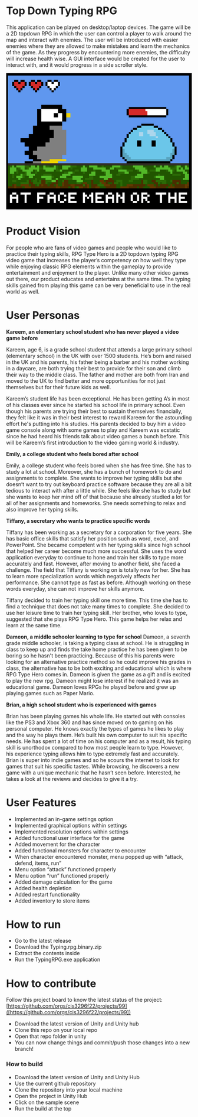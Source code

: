 # Top Down Typing RPG
This application can be played on desktop/laptop devices. The game will be a 2D topdown RPG in which the user can control a player to walk around the map and interact with enemies. The user will be introduced with easier enemies where they are allowed to make mistakes and learn the mechanics of the game. As they progress by encountering more enemies, the difficulty will increase health wise. A GUI interface would be created for the user to interact with, and it would progress in a side scroller style.

![This is a screenshot.](TypingGame.png)

# Product Vision
For people who are fans of video games and people who would like to practice their typing skills, RPG Type Hero is a 2D topdown typing RPG video game that increases the player’s competency on how well they type while enjoying classic RPG elements within the gameplay to provide entertainment and enjoyment to the player. Unlike many other video games out there, our product educates and entertains at the same time. The typing skills gained from playing this game can be very beneficial to use in the real world as well.

# User Personas

**Kareem, an elementary school student who has never played a video game before**

Kareem, age 6, is a grade school student that attends a large primary school (elementary school) in the UK with over 1500 students. He’s born and raised in the UK and his parents, his father being a barber and his mother working in a daycare, are both trying their best to provide for their son and climb their way to the middle class. The father and mother are both from Iran and moved to the UK to find better and more opportunities for not just themselves but for their future kids as well.

Kareem’s student life has been exceptional. He has been getting A’s in most of his classes ever since he started his school life in primary school. Even though his parents are trying their best to sustain themselves financially, they felt like it was in their best interest to reward Kareem for the astounding effort he's putting into his studies. His parents decided to buy him a video game console along with some games to play and Kareem was ecstatic since he had heard his friends talk about video games a bunch before. This will be Kareem’s first introduction to the video gaming world & industry.

**Emily, a college student who feels bored after school**

Emily, a college student who feels bored when she has free time. She has to study a lot at school. Moreover, she has a bunch of homework to do and assignments to complete. She wants to improve her typing skills but she doesn’t want to try out keyboard practice software because they are all a bit tedious to interact with after a little while. She feels like she has to study but she wants to keep her mind off of that because she already studied a lot for all of her assignments and homeworks. She needs something to relax and also improve her typing skills.

**Tiffany, a secretary who wants to practice specific words**

Tiffany has been working as a secretary for a corporation for five years. She has basic office skills that satisfy her position such as word, excel, and PowerPoint. She became competent with her typing skills since high school that helped her career become much more successful.  She uses the word application everyday to continue to hone and train her skills to type more accurately and fast. However, after moving to another field, she faced a challenge. The field that Tiffany is working on is totally new for her. She has to learn more specialization words which negatively affects her performance. She cannot type as fast as before. Although working on these words everyday, she can not improve her skills anymore.

Tiffany decided to train her typing skill one more time. This time she has to find a technique that does not take many times to complete. She decided to use her leisure time to train her typing skill. Her brother, who loves to type, suggested that she plays RPG Type Hero. This game helps her relax and learn at the same time. 

**Dameon, a middle schooler learning to type for school**
Dameon, a seventh grade middle schooler, is taking a typing class at school. He is struggling in class to keep up and finds the take home practice he has been given to be boring so he hasn't been practicing. Because of this his parents were looking for an alternative practice method so he could improve his grades in class, the alternative has to be both exciting and educational which is where RPG Type Hero comes in. Dameon is given the game as a gift and is excited to play the new rpg. Dameon might lose interest if he realized it was an educational game. Dameon loves RPGs he played before and grew up playing games such as Paper Mario. 

**Brian, a high school student who is experienced with games**

Brian has been playing games his whole life. He started out with consoles like the PS3 and Xbox 360 and has since moved on to gaming on his personal computer. He knows exactly the types of games he likes to play and the way he plays them. He’s built his own computer to suit his specific needs. He has spent a lot of time on his computer and as a result, his typing skill is unorthodox compared to how most people learn to type. However, his experience typing allows him to type extremely fast and accurately. Brian is super into indie games and so he scours the internet to look for games that suit his specific tastes. While browsing, he discovers a new game with a unique mechanic that he hasn’t seen before. Interested, he takes a look at the reviews and decides to give it a try.


# User Features

- Implemented an in-game settings option
- Implemented graphical options within settings
- Implemented resolution options within settings
- Added functional user interface for the game
- Added movement for the character
- Added functional monsters for character to encounter
- When character encountered monster, menu popped up with “attack, defend, items, run”
- Menu option “attack” functioned properly
- Menu option “run” functioned properly
- Added damage calculation for the game
- Added health depletion
- Added restart functionality
- Added inventory to store items

# How to run
- Go to the latest release
- Download the Typing.rpg.binary.zip
- Extract the contents inside
- Run the TypingRPG.exe application

# How to contribute
Follow this project board to know the latest status of the project: [https://github.com/orgs/cis3296f22/projects/99]([https://github.com/orgs/cis3296f22/projects/99])  
- Download the latest version of Unity and Unity hub
- Clone this repo on your local repo
- Open that repo folder in unity
- You can now change things and commit/push those changes into a new branch!

### How to build
- Download the latest version of Unity and Unity Hub
- Use the current github repository
- Clone the repository into your local machine
- Open the project in Unity Hub
- Click on the sample scene
- Run the build at the top
